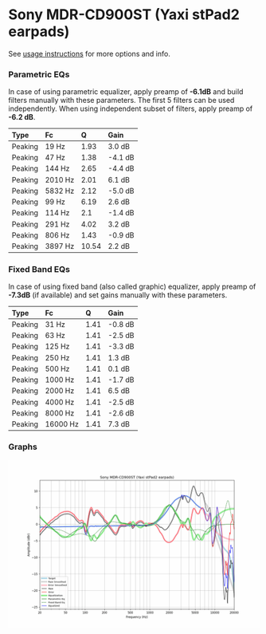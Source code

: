 # Sony MDR-CD900ST (Yaxi stPad2 earpads)
See [usage instructions](https://github.com/jaakkopasanen/AutoEq#usage) for more options and info.

### Parametric EQs
In case of using parametric equalizer, apply preamp of **-6.1dB** and build filters manually
with these parameters. The first 5 filters can be used independently.
When using independent subset of filters, apply preamp of **-6.2 dB**.

| Type    | Fc      |     Q | Gain    |
|:--------|:--------|:------|:--------|
| Peaking | 19 Hz   |  1.93 | 3.0 dB  |
| Peaking | 47 Hz   |  1.38 | -4.1 dB |
| Peaking | 144 Hz  |  2.65 | -4.4 dB |
| Peaking | 2010 Hz |  2.01 | 6.1 dB  |
| Peaking | 5832 Hz |  2.12 | -5.0 dB |
| Peaking | 99 Hz   |  6.19 | 2.6 dB  |
| Peaking | 114 Hz  |  2.1  | -1.4 dB |
| Peaking | 291 Hz  |  4.02 | 3.2 dB  |
| Peaking | 806 Hz  |  1.43 | -0.9 dB |
| Peaking | 3897 Hz | 10.54 | 2.2 dB  |

### Fixed Band EQs
In case of using fixed band (also called graphic) equalizer, apply preamp of **-7.3dB**
(if available) and set gains manually with these parameters.

| Type    | Fc       |    Q | Gain    |
|:--------|:---------|:-----|:--------|
| Peaking | 31 Hz    | 1.41 | -0.8 dB |
| Peaking | 63 Hz    | 1.41 | -2.5 dB |
| Peaking | 125 Hz   | 1.41 | -3.3 dB |
| Peaking | 250 Hz   | 1.41 | 1.3 dB  |
| Peaking | 500 Hz   | 1.41 | 0.1 dB  |
| Peaking | 1000 Hz  | 1.41 | -1.7 dB |
| Peaking | 2000 Hz  | 1.41 | 6.5 dB  |
| Peaking | 4000 Hz  | 1.41 | -2.5 dB |
| Peaking | 8000 Hz  | 1.41 | -2.6 dB |
| Peaking | 16000 Hz | 1.41 | 7.3 dB  |

### Graphs
![](./Sony%20MDR-CD900ST%20(Yaxi%20stPad2%20earpads).png)